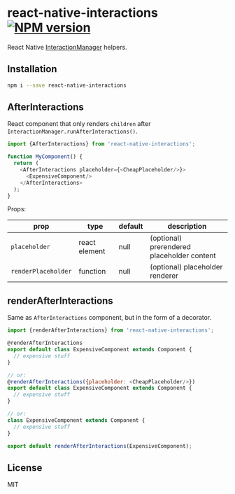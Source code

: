 # react-native-interactions [![NPM version][npm-image]][npm-url]

React Native [InteractionManager](https://facebook.github.io/react-native/docs/interactionmanager.html) helpers.

## Installation

```sh
npm i --save react-native-interactions
```

## AfterInteractions

React component that only renders `children` after `InteractionManager.runAfterInteractions()`.

```javascript
import {AfterInteractions} from 'react-native-interactions';

function MyComponent() {
  return (
    <AfterInteractions placeholder={<CheapPlaceholder/>}>
      <ExpensiveComponent/>
    </AfterInteractions>
  );
}
```

Props:

| prop                | type          | default | description                                |
|---------------------|---------------|---------|--------------------------------------------|
| `placeholder`       | react element | null    | (optional) prerendered placeholder content |
| `renderPlaceholder` | function      | null    | (optional) placeholder renderer            |

## renderAfterInteractions

Same as `AfterInteractions` component, but in the form of a decorator.

```javascript
import {renderAfterInteractions} from 'react-native-interactions';

@renderAfterInteractions
export default class ExpensiveComponent extends Component {
  // expensive stuff
}

// or:
@renderAfterInteractions({placeholder: <CheapPlaceholder/>})
export default class ExpensiveComponent extends Component {
  // expensive stuff
}

// or:
class ExpensiveComponent extends Component {
  // expensive stuff
}

export default renderAfterInteractions(ExpensiveComponent);
```

## License

MIT

[npm-image]: https://badge.fury.io/js/react-native-interactions.svg
[npm-url]: https://npmjs.org/package/react-native-interactions
